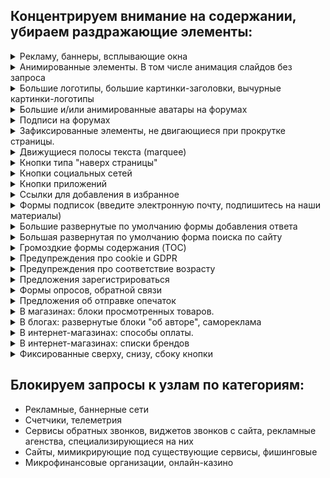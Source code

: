 ## Концентрируем внимание на содержании, убираем раздражающие элементы:

<!-- realization of spoilers in Markdown: 
https://stackoverflow.com/questions/32814161/how-to-make-spoiler-text-in-github-wiki-pages -->

<details>
    <summary>
        Рекламу, баннеры, всплывающие окна
    </summary>
    Да, реклама - двигатель торговли, но зачастую очень уж она навязчивая.
</details>

<details>
    <summary>
        Анимированные элементы. В том числе анимация слайдов без запроса
    </summary>
    (пожалуйста, не надо мельтешить)
</details>

<details>
    <summary>
        Большие логотипы, большие картинки-заголовки, вычурные картинки-логотипы
    </summary>
    (можно уже начать читать, а не пролистывать шапку в пол-экрана?)
</details>

<details>
    <summary>
        Большие и/или анимированные аватары на форумах
    </summary>
    (оттягивают на себя непропорционально много внимания)
</details>

<details>
    <summary>
        Подписи на форумах
    </summary>
    (от десятого прочтения одной и той же глубокомысленной фразы радости читателю не добавится)
</details>

<details>
    <summary>
        Зафиксированные элементы, не двигающиеся при прокрутке страницы.
    </summary>
    (при прокрутке текст плавно уходит вверх, а какая-то кнопка остается прибитой гвоздями, отвлекая внимание)
</details>

<details>
    <summary>
        Движущиеся полосы текста (marquee)
    </summary>
    (дизайнеру не хватило места на экране? Или это отголоски старых биржевых сводок?)
</details>

<details>
    <summary>
        Кнопки типа "наверх страницы"
    </summary>
    (отнимающие место и зачастую еще и зафиксированные)
</details>

<details>
    <summary>
        Кнопки социальных сетей
    </summary>
    (возможно, посетитель и захочет вступить в группу, связанную с сайтом, но не надо тыкать ими в лицо)
</details>

<details>
    <summary>
        Кнопки приложений
    </summary>
    (и так понятно, что многие крупные сервисы имеют свои приложения. Если посетитель заинтересуется ими, он отлично найдет их в маркете. Другой вопрос, какого они качества и насколько они нужны)
</details>

<details>
    <summary>
        Ссылки для добавления в избранное
    </summary>
    (это стандартная функция браузера, визуальный мусор не нужен)
</details>

<details>
    <summary>
        Формы подписок (введите электронную почту, подпишитесь на наши материалы)
    </summary>
    (только на отдельной странице сайта)
</details>

<details>
    <summary>
        Большие развернутые по умолчанию формы добавления ответа
    </summary>
    (либо маленькая формочка, либо раскрытие по клику)
</details>

<details>
    <summary>
        Большая развернутая по умолчанию форма поиска по сайту
    </summary>
    (либо маленькая формочка, либо гугл/яндекс/бинг)
</details>

<details>
    <summary>
        Громоздкие формы содержания (TOC)
    </summary>
    (вы читаете книгу с оглавления? С заголовками понятно, давайте уже перейдем на материал, ради которого мы пришли)
</details>

<details>
    <summary>
        Предупреждения про cookie и GDPR
    </summary>    
    (мы понимаем, что вы хотите выполнить требования европейских регуляторов, но эти окна не несут полезной информации)
</details>

<details>
    <summary>
        Предупреждения про соответствие возрасту
    </summary>
    (российские требования или дурость веб-дизайнеров? Но выглядит довольно нелепо.)
</details>

<details>
    <summary>
        Предложения зарегистрироваться
    </summary>
    (кнопки/ссылки в меню вполне достаточно)
</details>

<details>
    <summary>
        Формы опросов, обратной связи
    </summary>
    ("ваше мнение очень важно для нас*"? *На самом деле довольно редко.)
</details>

<details>
    <summary>
        Предложения об отправке опечаток
    </summary>
    (опечаток обычно не случается, а это предупреждение постоянно мозолит глаза)
</details>

<details>
    <summary>
        В магазинах: блоки просмотренных товаров.
    </summary>
    (мы не страдаем потерей памяти. И, возможно, в этот раз пришли в посмотреть совсем другие товары, чем в прошлый раз)
</details>

<details>
    <summary>
        В блогах: развернутые блоки "об авторе", самореклама
    </summary>
    (кнопки/ссылки в меню вполне достаточно. Не стоит на каждой странице пихать читателю свой портрет)
</details>

<details>
    <summary>
        В интернет-магазинах: способы оплаты.
    </summary>
    (чаще всего и с иконками платежных систем)
</details>

<details>
    <summary>
        В интернет-магазинах: списки брендов
    </summary>
    (всех подряд, да. Ужасно полезно.)
</details>

<details>
    <summary>
        Фиксированные сверху, снизу, сбоку кнопки
    </summary>
    (обычно этим страдают интернет-магазины. Поисковым системам разрешаем фиксировать строку, остальным, извините, нет)
</details>


## Блокируем запросы к узлам по категориям:
- Рекламные, баннерные сети
- Счетчики, телеметрия
- Сервисы обратных звонков, виджетов звонков с сайта, рекламные агенства, специализирующиеся на них
- Сайты, мимикрирующие под существующие сервисы, фишинговые
- Микрофинансовые организации, онлайн-казино

